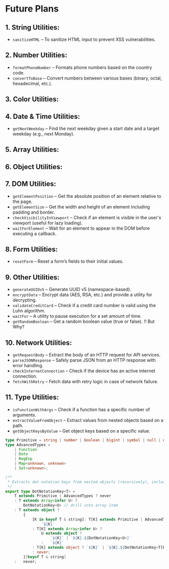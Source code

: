 # Future Plans

## 1. **String Utilities:**

- `sanitizeHTML` – To sanitize HTML input to prevent XSS vulnerabilities.
      <!-- - `wordCount` – To count words in a string. -->
      <!-- - `truncateAtWord` – To truncate a string at the nearest word boundary instead of a character limit. -->
      <!-- - `toTitleCase` – Converts a string to title case (useful for headings). -->

## 2. **Number Utilities:**

- `formatPhoneNumber` – Formats phone numbers based on the country code.
    <!-- - `getAverage` – Calculates the average of a set of numbers. -->
- `convertToBase` – Convert numbers between various bases (binary, octal, hexadecimal, etc.).
    <!-- - `generateRandomString` – Generate random strings of alphanumeric characters, useful for session IDs or tokens. -->

## 3. **Color Utilities:**

<!-- - `blendColors` – To blend two colors together to create a gradient or a new color. -->
<!-- - `contrastRatio` – Calculate the contrast ratio between two colors for accessibility purposes. -->
<!-- - `getComplementaryColor` – Find the complementary color for a given color. -->
<!-- - `isLightColor` – Determine if a color is light or dark based on its RGB values. -->

## 4. **Date & Time Utilities:**

<!-- - `formatDuration` – Format a duration given in seconds or milliseconds into a readable string (e.g., "2 hours 3 minutes"). -->
<!-- - `getTimeAgo` – Return a human-readable string for relative time (e.g., "5 minutes ago", "2 days ago"). -->
<!-- - `convertToTimestamp` – Convert a date object or string into a UNIX timestamp. -->
<!-- - `parseDate` – Parse a variety of date formats into a standardized Date object. -->

- `getNextWeekday` – Find the next weekday given a start date and a target weekday (e.g., next Monday).

## 5. **Array Utilities:**

<!-- - `getDuplicates` – Find duplicates in an array. -->
<!-- - `deepCloneArray` – Deep clone an array of objects. -->
<!-- - `chunkArray` – Split an array into chunks of a given size. -->
<!-- - `findMissingElements` – Compare two arrays and find the missing elements from the first array. -->

## 6. **Object Utilities:**

<!-- - `deepCloneObject` – Deeply clone an object to ensure no references are maintained. -->
<!-- - `pickObjectFieldsByCondition` – Pick object fields based on a condition (e.g., type or value). -->
<!-- - `flattenDeepObject` – Recursively flatten an object. -->
<!-- - `objectToQueryParams` – Convert an object into a query string for URL parameters. -->

## 7. **DOM Utilities:**

- `getElementPosition` – Get the absolute position of an element relative to the page.
- `getElementSize` – Get the width and height of an element including padding and border.
- `checkVisibilityInViewport` – Check if an element is visible in the user's viewport (useful for lazy loading).
- `waitForElement` – Wait for an element to appear in the DOM before executing a callback.

## 8. **Form Utilities:**

<!-- - `validateEmailFormat` – Validate if an email address matches a regex pattern. -->

- `resetForm` – Reset a form’s fields to their initial values.
      <!-- - `serializeForm` – Convert form data into an object or query string. -->
      <!-- - `parseFormData` – Parse form data into a structured object format. -->

## 9. **Other Utilities:**

- `generateUUIDv5` – Generate UUID v5 (namespace-based).
- `encryptData` – Encrypt data (AES, RSA, etc.) and provide a utility for decrypting.
- `validateCreditCard` – Check if a credit card number is valid using the Luhn algorithm.
- `waitFor` – A utility to pause execution for a set amount of time.
- `getRandomBoolean` – Get a random boolean value (true or false). !! But Why?

## 10. **Network Utilities:**

- `getRequestBody` – Extract the body of an HTTP request for API services.
- `parseJSONResponse` – Safely parse JSON from an HTTP response with error handling.
- `checkInternetConnection` – Check if the device has an active internet connection.
- `fetchWithRetry` – Fetch data with retry logic in case of network failure.

## 11. **Type Utilities:**

<!-- - `deepEqual` – Perform a deep equality check for objects and arrays. -->

- `isFunctionWithArgs` – Check if a function has a specific number of arguments.
- `extractValueFromObject` – Extract values from nested objects based on a path.
- `getObjectKeysByValue` – Get object keys based on a specific value.

```ts
type Primitive = string | number | boolean | bigint | symbol | null | undefined;
type AdvancedTypes =
	| Function
	| Date
	| RegExp
	| Map<unknown, unknown>
	| Set<unknown>;

/**
 * Extracts dot-notation keys from nested objects (recursively), including objects inside arrays.
 */
export type DotNotationKey<T> =
	T extends Primitive | AdvancedTypes ? never
	: T extends Array<infer U> ?
		DotNotationKey<U> // drill into array item
	: T extends object ?
		{
			[K in keyof T & string]: T[K] extends Primitive | AdvancedTypes ?
				`${K}`
			: T[K] extends Array<infer U> ?
				U extends object ?
					`${K}` | `${K}.${DotNotationKey<U>}`
				:	`${K}`
			: T[K] extends object ? `${K}` | `${K}.${DotNotationKey<T[K]>}`
			: never;
		}[keyof T & string]
	:	never;
```

